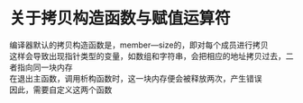 # 关于拷贝构造函数与赋值运算符<br>
编译器默认的拷贝构造函数是，member—size的，即对每个成员进行拷贝<br>
这样会导致出现指针类型的变量，如数组和字符串，会把相应的地址拷贝过去，二者指向同一块内存<br>
在退出主函数，调用析构函数时，这一块内存便会被释放两次，产生错误<br>
因此，需要自定义这两个函数
